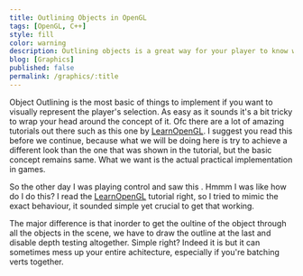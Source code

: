 ```yaml
---
title: Outlining Objects in OpenGL
tags: [OpenGL, C++]
style: fill
color: warning
description: Outlining objects is a great way for your player to know what they have selected
blog: [Graphics]
published: false
permalink: /graphics/:title
---
```


Object Outlining is the most basic of things to implement if you want to visually represent the player's selection. As easy as it sounds it's a bit tricky to wrap your head around the concept of it. Ofc there are a lot of amazing tutorials out there such as this one by [LearnOpenGL](). I suggest you read this before we continue, because what we will be doing here is try to achieve a different look than the one that was shown in the tutorial, but the basic concept remains same. What we want is the actual practical implementation in games.

So the other day I was playing control and saw this ![](). Hmmm I was like how do I do this? I read the [LearnOpenGL]() tutorial right, so I tried to mimic the exact behaviour, it sounded simple yet crucial to get that working.

The major difference is that inorder to get the oultine of the object through all the objects in the scene, we have to draw the outline at the last and disable depth testing altogether. Simple right? Indeed it is but it can sometimes mess up your entire achitecture, especially if you're batching verts together.
